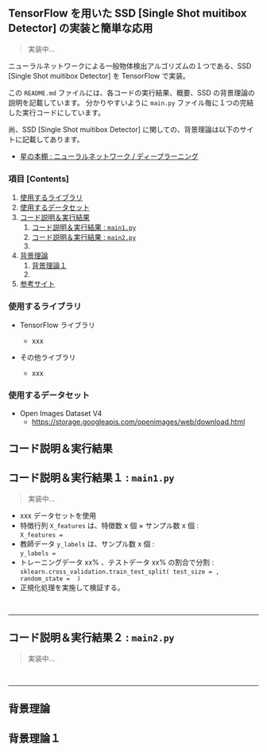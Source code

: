 ## TensorFlow を用いた SSD [Single Shot muitibox Detector] の実装と簡単な応用

> 実装中...

ニューラルネットワークによる一般物体検出アルゴリズムの１つである、SSD [Single Shot muitibox Detector] を TensorFlow で実装。

この `README.md` ファイルには、各コードの実行結果、概要、SSD の背景理論の説明を記載しています。
分かりやすいように `main.py` ファイル毎に１つの完結した実行コードにしています。

尚、SSD [Single Shot muitibox Detector] に関しての、背景理論は以下のサイトに記載してあります。

- [星の本棚 : ニューラルネットワーク / ディープラーニング](http://yagami12.hatenablog.com/entry/2017/09/17/111935#ID_11-4)


### 項目 [Contents]

1. [使用するライブラリ](#ID_1)
1. [使用するデータセット](#ID_2)
1. [コード説明＆実行結果](#ID_3)
    1. [コード説明＆実行結果 : `main1.py`](#ID_3-1)
    1. [コード説明＆実行結果 : `main2.py`](#ID_3-2)
    1. [](#)
1. [背景理論](#ID_4)
    1. [背景理論１](#ID_4-1)
    1. [](#)
1. [参考サイト](#ID_5)


<a id="ID_1"></a>

### 使用するライブラリ

- TensorFlow ライブラリ
    - xxx

- その他ライブラリ
    - xxx


<a id="ID_2"></a>

### 使用するデータセット

- Open Images Dataset V4
    - https://storage.googleapis.com/openimages/web/download.html


<a id="ID_3"></a>

## コード説明＆実行結果

<a id="ID_3-1"></a>

## コード説明＆実行結果１ : `main1.py`
> 実装中...

- xxx データセットを使用
- 特徴行列 `X_features` は、特徴数 x 個 × サンプル数 x 個 :<br> `X_features = `
- 教師データ `y_labels` は、サンプル数 x 個 : <br >`y_labels = `
- トレーニングデータ xx% 、テストデータ xx% の割合で分割 : <br>`sklearn.cross_validation.train_test_split( test_size = , random_state =  )`
- 正規化処理を実施して検証する。<br> 

<br>

---

<a id="ID_3-2"></a>

## コード説明＆実行結果２ : `main2.py`
> 実装中...

<br>

---

<a id="ID_4"></a>

## 背景理論

<a id="ID_4-1"></a>

## 背景理論１

